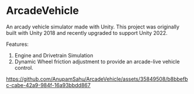 # ArcadeVehicle

An arcady vehicle simulator made with Unity.
This project was originally built with Unity 2018 and recently upgraded to support Unity 2022.

Features:
1. Engine and Drivetrain Simulation
2. Dynamic Wheel friction adjustment to provide an arcade-live vehicle control.

https://github.com/AnupamSahu/ArcadeVehicle/assets/35849508/b8bbefbc-cabe-42a9-984f-16a93bbdd867

